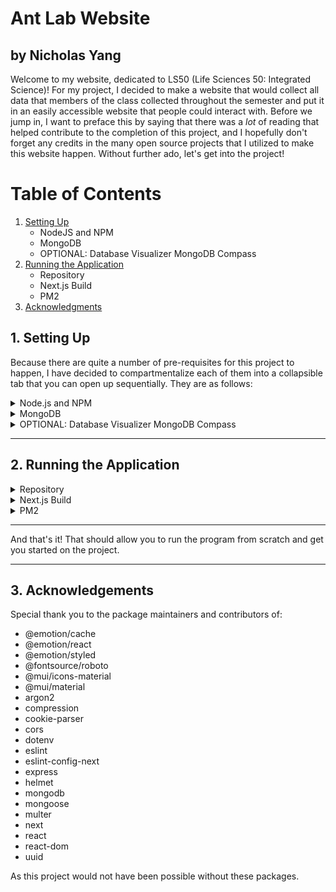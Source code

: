 # Ant Lab Website
## by Nicholas Yang

Welcome to my website, dedicated to LS50 (Life Sciences 50: Integrated Science)! For my project, I decided to make a website that would collect all data that members of the class collected throughout the semester and put it in an easily accessible website that people could interact with. Before we jump in, I want to preface this by saying that there was a *lot* of reading that helped contribute to the completion of this project, and I hopefully don't forget any credits in the many open source projects that I utilized to make this website happen. Without further ado, let's get into the project!

# Table of Contents

1. [Setting Up](#1-setting-up)
   - NodeJS and NPM
   - MongoDB
   - OPTIONAL: Database Visualizer MongoDB Compass
2. [Running the Application](#2-running-the-application)
   - Repository
   - Next.js Build
   - PM2
3. [Acknowledgments](#3-acknowledgements)

## 1. Setting Up

Because there are quite a number of pre-requisites for this project to happen, I have decided to compartmentalize each of them into a collapsible tab that you can open up sequentially. They are as follows:

<details>
<summary>Node.js and NPM</summary>

One of the basic technologies that we will be using is Node.js and NPM. Node.js will be the primary programming language that we will be using in this project, and NPM is a package manager that can be installed alongside Node.js to help manage all of the open source packages that helped make this project happen.

To install, go to [this page](https://nodejs.org/en/) and download the LTS version (which is also known as the more stable version). After installing, open up the installer and it should guide you through the steps of installing the software. All of the default options should work fine for this project.

To make sure that this was installed correctly, you can run the following commands to double check:

```sh
$ node --version
v18.12.1
$ npm --version
8.19.2
```

If this is not what you see, you may have to restart your terminal to get the latest PATH variables.

[Back to 1. Setting Up](#1-setting-up)
</details>

<details>
<summary>MongoDB</summary>

For the database that I chose to use, I decided to use MongoDB as the overall syntax of MongoDB is more aligned with the JSON-like formatting commonly used in JavaScript projects, and they offer free hosting of their smallest MongoDB storage (we love free stuff!!). I also just wanted to dip my toes into NoSQL in general, and thought that there was no better time than to start now.

To get started, I would like to steer us to [MongoDB Atlas](https://www.mongodb.com/atlas/database) first, and get us signed up for a free account. Once you have that made, go ahead and create a free storage in the Shared plan, which is currently free. All of the default settings for the new cluster should be fine as is, and go ahead and create the new cluster. Your screen should look something like this: 

![Image 1](documentation/image1.png)

Once you have that completed, we will move onto configuring access. By default, MongoDB will restrict access to only permitted IPs. We will need to unlock some IPs so that we can access the database from our computers (and our servers, if we were to host the website).

To do this, navigate to the Network Access on the navigation menu on the left. You should see this screen (without all of the current IPs):

![Image 2](documentation/image2.png)

Click on **Add IP Address** on the right side of the screen, and click on *Add Current IP* Address on the popup. Then, give it an identifiable name and click on Confirm to complete!

Next, we will need to give ourselves database access. To ensure that only certain people are allowed to access the database, we will be making a unique username and password combination that our server will be logging in from (and one that we can use to log in from to visually see the data). To get started, go to the Database Access on the left navigation bar.

Following many of the same steps as adding an IP, we will create a new database user. Scrolling down a little bit, we will use a built-in role for the database user privileges. After you click on *Add Built In Role*, click on the dropdown menu and click on *Read and write to any database*. 

**Note:** for most production projects, you should always minimize the amount of privileges you grant to each user. This should include restricting how many database each user can access and edit, especially deletion privileges. However, for the sole purpose of simplicity, we will use one of the built-in roles provided for by MongoDB.

Scrolling all the way down, we will then see an *Add User* button. Clicking on that should add a new user to the database access list.

[Back to 1. Setting Up](#1-setting-up)
</details>

<details>
<summary>OPTIONAL: Database Visualizer MongoDB Compass</summary>

To set up a MongoDB-sponsored database viewer, MongoDB Compass, all we have to do is download the software from [this website](https://www.mongodb.com/try/download/compass). After downloading the software, your connection URI can be found on your MongoDB Atlas dashboard in the *Connect* buutton next to the cluster name. After clicking on the Connect button, click on *Connect using MongoDB Compass*, and a template string will be provided that you can copy and paste into the connection URI. All you have to do is replace the `<username>` and `<password>` with the username and password that you created in the previous section.

When you press *Connect*, assuming that all database and network access has been correctly set up, you should land in the database itself, where you will then be able to view all of the data that is in the project.

[Back to 1. Setting Up](#1-setting-up)
</details>

---

## 2. Running the Application

<details>
<summary>Repository</summary>

Finally, we get to the main codebase. To download the codebase off of Github, we will be using the `git clone` command. For simplicity, the full command is:

```sh
$ git clone https://github.com/Nickanda/cs50-final.git
```

Open up your terminal in the location where you downloaded the repository and run the following command to download all of the packages that the project needs to run:

```sh
$ npm install
```

You will also need to make a `.env` file that will contain your connection information for MongoDB. The `.env` file is one of the most secure places to store sensitive information, and is highly recommended over a traditional JSON or JS file to store this information.

The format of the file is:

```
MONGODB_URI=mongodb+srv://<username>:<password>@<cluster_url>/cs50
```

To dissect the three components that need to be replaced in the above section:

- **`<username>`**: The username of the database user that you previously created
- **`<password>`**: The password of the database user that you previously created
- **`<cluster_url>`**: Part of the Connection URI that you can find by pressing on the `Connect` button on your MongoDB Atlas dashboard, next to your cluster name. This should follow the format of `<cluster_name>.<random_string>.mongodb.net`. For example, my connection string could be `nicholasy4815.xyxyx.mongodb.net`.

The last portion of the connection URI opens up a new database with the name cs50 (which would store everything related to the cs50 project).

[Back to 2. Running the Application](#2-running-the-application)
</details>

<details>
<summary>Next.js Build</summary>

One of the softwares that I am using for this project is Next.js, which is a React.js framework that simplifies the process of routing *significantly* and is extremely easy to set up. However, as with all React projects, you will have to "build" the project (compile all of the scripts) and "start" the server (runs the server on a specific port).

If you want to run the development build, all you have to do is run the following command in your command line:

```sh
$ npm run dev
```

And your server should be live on [http://127.0.0.1:3000/](http://127.0.0.1:3000/).

If you want to run the production version, you will need to run the following commands:

```sh
$ npm run build

$ npm run start
```

The `npm run build` command may take some time as the computer compiles everything that it needs to run the server, and `npm run start` will start the server on [http://127.0.0.1:3000/](http://127.0.0.1:3000/).

[Back to 2. Running the Application](#2-running-the-application)
</details>

<details>
<summary>PM2</summary>

One of the most important aspects of a project is to make sure that it never falls down, even when it bumps into an error. However, for many modern projects, errors could happen at any point in run time, and they eventually become inevitable. We do, however, want to make sure that the effects are minimized when the program does bump into an error though, we want to make sure that the program starts up again instead of quitting and not running again.

For this, I decided to use PM2 (Process Manager 2). To install this process manager, run the following command:

```sh
$ npm install -g pm2
```

The `-g` flag will install the PM2 package globally so that it can be used in any project (and so that you can run pm2 in the command line in any project). To start the PM2 server, I have created an `ecosystem.config.js` file already that will automatically start the production build (**please refer to the last section to make sure that the production build is ready to be served**) of the front end and start the back end.

To start the PM2 process, first make sure PM2 has been correctly installed:

```sh
$ pm2 --version
5.1.0
```

And run the ecosystem file:

```sh
$ pm2 start ecosystem.config.js
```

Now, when the program wants to quit, PM2 will perform CPR on that program and make sure that it is resuscitated and alive again.

To view the live logs of both the back end and the front end, run the following command:

```sh
$ pm2 logs
```

You should see the following in your console:

```
0|frontend | ready - started server on 0.0.0.0:3000, url: http://localhost:3000
0|frontend | info  - Loaded env from /path/to/cs50-final/.env

1|backend  | Listening on port 3001
1|backend  | MongoDB has been connected!
```

[Back to 2. Running the Application](#2-running-the-application)
</details>

---

And that's it! That should allow you to run the program from scratch and get you started on the project.

---

## 3. Acknowledgements

Special thank you to the package maintainers and contributors of:

  - @emotion/cache
  - @emotion/react
  - @emotion/styled
  - @fontsource/roboto
  - @mui/icons-material
  - @mui/material
  - argon2
  - compression
  - cookie-parser
  - cors
  - dotenv
  - eslint
  - eslint-config-next
  - express
  - helmet
  - mongodb
  - mongoose
  - multer
  - next
  - react
  - react-dom
  - uuid

As this project would not have been possible without these packages.
